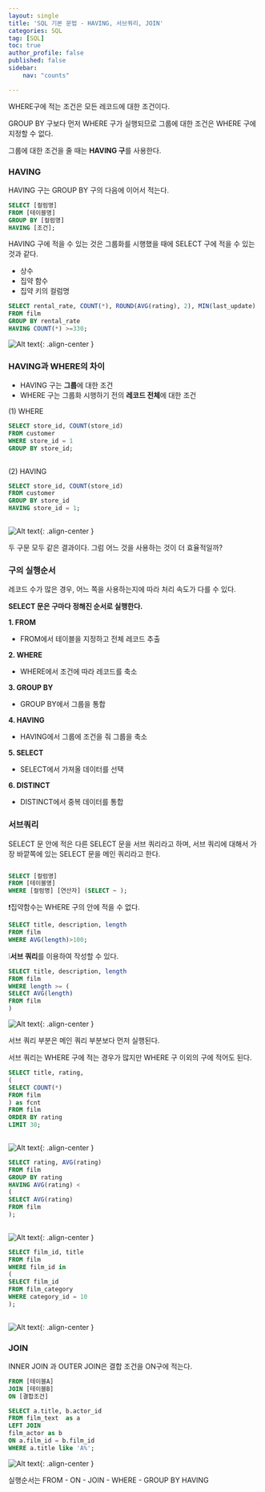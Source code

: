 ```yaml
---
layout: single
title: 'SQL 기본 문법 - HAVING, 서브쿼리, JOIN'
categories: SQL
tag: [SQL]
toc: true 
author_profile: false
published: false
sidebar:
    nav: "counts"

---
```


WHERE구에 적는 조건은 모든 레코드에 대한 조건이다. 

GROUP BY 구보다 먼저 WHERE 구가 실행되므로 그룹에 대한 조건은 WHERE 구에 지정할 수 없다.

그룹에 대한 조건을 줄 때는 **HAVING 구**를 사용한다.

### HAVING

HAVING 구는 GROUP BY 구의 다음에 이어서 적는다.

```sql
SELECT [컬럼명]
FROM [테이블명]
GROUP BY [컬럼명]
HAVING [조건];
```
HAVING 구에 적을 수 있는 것은 그룹화를 시행했을 때에 SELECT 구에 적을 수 있는 것과 같다.

- 상수
- 집약 함수
- 집약 키의 컬럼명

```sql
SELECT rental_rate, COUNT(*), ROUND(AVG(rating), 2), MIN(last_update)
FROM film
GROUP BY rental_rate
HAVING COUNT(*) >=330;
```

![Alt text]({{site.url}}/images/2023-12-09-SQL2/having.png){: .align-center }  

### HAVING과 WHERE의 차이

- HAVING 구는 **그룹**에 대한 조건
- WHERE 구는 그룹화 시행하기 전의 **레코드 전체**에 대한 조건

(1) WHERE
```sql
SELECT store_id, COUNT(store_id)
FROM customer
WHERE store_id = 1
GROUP BY store_id;     
      
```

(2) HAVING

```sql
SELECT store_id, COUNT(store_id)
FROM customer
GROUP BY store_id
HAVING store_id = 1;                              
      
```

![Alt text]({{site.url}}/images/2023-12-09-SQL2/having2.png){: .align-center }  

두 구문 모두 같은 결과이다. 그럼 어느 것을 사용하는 것이 더 효율적일까?

### 구의 실행순서 
레코드 수가 많은 경우, 어느 쪽을 사용하는지에 따라 처리 속도가 다를 수 있다. 

**SELECT 문은 구마다 정해진 순서로 실행한다.**

**1. FROM**
 - FROM에서 테이블을 지정하고 전체 레코드 추출

**2. WHERE**
- WHERE에서 조건에 따라 레코드를 축소

**3. GROUP BY**
- GROUP BY에서 그룹을 통합

**4. HAVING**
- HAVING에서 그룹에 조건을 줘 그룹을 축소

**5. SELECT**
- SELECT에서 가져올 데이터를 선택

**6. DISTINCT**
- DISTINCT에서 중복 데이터를 통합

### 서브쿼리 
SELECT 문 안에 적은 다른 SELECT 문을 서브 쿼리라고 하며, 서브 쿼리에 대해서 가장 바깥쪽에 있는 SELECT 문을 메인 쿼리라고 한다.

```sql

SELECT [컬럼명]
FROM [테이블명]
WHERE [컬럼명] [연산자] (SELECT ~ );

```

❗집약함수는 WHERE 구의 안에 적을 수 없다.

```sql
SELECT title, description, length 
FROM film
WHERE AVG(length)>100; 

```
❕**서브 쿼리**를 이용하여 작성할 수 있다. 

```sql
SELECT title, description, length
FROM film
WHERE length >= (
SELECT AVG(length)
FROM film
)          

```

![Alt text]({{site.url}}/images/2023-12-09-SQL2/sub.png){: .align-center }  


서브 쿼리 부분은 메인 쿼리 부분보다 먼저 실행된다. 

서브 쿼리는 WHERE 구에 적는 경우가 많지만 WHERE 구 이외의 구에 적어도 된다. 

```sql
SELECT title, rating,
(
SELECT COUNT(*)
FROM film
) as fcnt
FROM film
ORDER BY rating
LIMIT 30;
           
```

![Alt text]({{site.url}}/images/2023-12-09-SQL2/sub2.png){: .align-center } 

```sql
SELECT rating, AVG(rating)
FROM film
GROUP BY rating
HAVING AVG(rating) <
(
SELECT AVG(rating)
FROM film
);
           
```

![Alt text]({{site.url}}/images/2023-12-09-SQL2/sub3.png){: .align-center }  

```sql
SELECT film_id, title
FROM film
WHERE film_id in 
(
SELECT film_id 
FROM film_category
WHERE category_id = 10
);
           
```

![Alt text]({{site.url}}/images/2023-12-09-SQL2/sub4.png){: .align-center }  


### JOIN
INNER JOIN 과 OUTER JOIN은 결합 조건을 ON구에 적는다. 

```sql
FROM [테이블A]
JOIN [테이블B]
ON [결합조건]
```


```sql
SELECT a.title, b.actor_id
FROM film_text  as a
LEFT JOIN
film_actor as b
ON a.film_id = b.film_id
WHERE a.title like 'A%';     
```
![Alt text]({{site.url}}/images/2023-12-09-SQL2/join.png){: .align-center }  

실행순서는 FROM - ON - JOIN - WHERE - GROUP BY HAVING 
